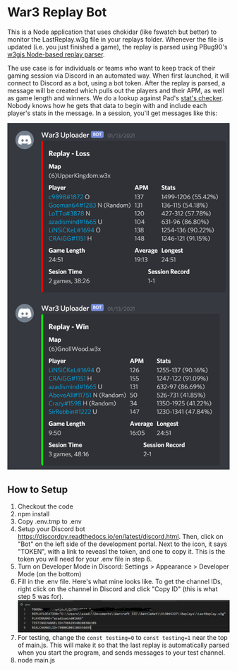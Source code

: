 # War3 Replay Bot
This is a Node application that uses chokidar (like fswatch but better) to monitor the LastReplay.w3g file in your replays folder. Whenever the file is updated (i.e. you just finished a game), the replay is parsed using PBug90's [w3gjs Node-based replay parser](https://github.com/PBug90/w3gjs).

The use case is for individuals or teams who want to keep track of their gaming session via Discord in an automated way. When first launched, it will connect to Discord as a bot, using a bot token. After the replay is parsed, a message will be created which pulls out the players and their APM, as well as game length and winners. We do a lookup against Pad's [stat's checker](http://profile.w3booster.com/). Nobody knows how he gets that data to begin with and include each player's stats in the message. In a session, you'll get messages like this:

![Bot output](discord-screenshot.PNG)

## How to Setup
1. Checkout the code
2. npm install
3. Copy .env.tmp to .env
4. Setup your Discord bot https://discordpy.readthedocs.io/en/latest/discord.html. Then, click on "Bot" on the left side of the development portal. Next to the icon, it says "TOKEN", with a link to reveasl the token, and one to copy it. This is the token you will need for your .env file in step 6.
5. Turn on Developer Mode in Discord: Settings > Appearance > Developer Mode (on the bottom)
6. Fill in the .env file. Here's what mine looks like. To get the channel IDs, right click on the channel in Discord and click "Copy ID" (this is what step 5 was for). ![env file](env-screenshot.PNG)
7. For testing, change the ```const testing=0``` to ```const testing=1``` near the top of main.js. This will make it so that the last replay is automatically parsed when you start the program, and sends messages to your test channel.
7. node main.js